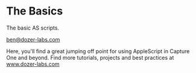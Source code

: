 # The Basics
The basic AS scripts.

ben@dozer-labs.com

Here, you'll find a great jumping off point for using AppleScript in Capture One and beyond. Find more tutorials, projects and best practices at www.dozer-labs.com
